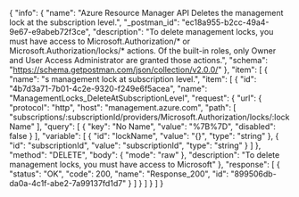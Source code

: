{
  "info": {
    "name": "Azure Resource Manager API Deletes the management lock at the subscription level.",
    "_postman_id": "ec18a955-b2cc-49a4-9e67-e9abeb72f3ce",
    "description": "To delete management locks, you must have access to Microsoft.Authorization/* or Microsoft.Authorization/locks/* actions. Of the built-in roles, only Owner and User Access Administrator are granted those actions.",
    "schema": "https://schema.getpostman.com/json/collection/v2.0.0/"
  },
  "item": [
    {
      "name": "s management lock at subscription level.",
      "item": [
        {
          "id": "4b7d3a71-7b01-4c2e-9320-f249e6f5acea",
          "name": "ManagementLocks_DeleteAtSubscriptionLevel",
          "request": {
            "url": {
              "protocol": "http",
              "host": "management.azure.com",
              "path": [
                "subscriptions/:subscriptionId/providers/Microsoft.Authorization/locks/:lockName"
              ],
              "query": [
                {
                  "key": "No Name",
                  "value": "%7B%7D",
                  "disabled": false
                }
              ],
              "variable": [
                {
                  "id": "lockName",
                  "value": "{}",
                  "type": "string"
                },
                {
                  "id": "subscriptionId",
                  "value": "subscriptionId",
                  "type": "string"
                }
              ]
            },
            "method": "DELETE",
            "body": {
              "mode": "raw"
            },
            "description": "To delete management locks, you must have access to Microsoft"
          },
          "response": [
            {
              "status": "OK",
              "code": 200,
              "name": "Response_200",
              "id": "899506db-da0a-4c1f-abe2-7a99137fd1d7"
            }
          ]
        }
      ]
    }
  ]
}